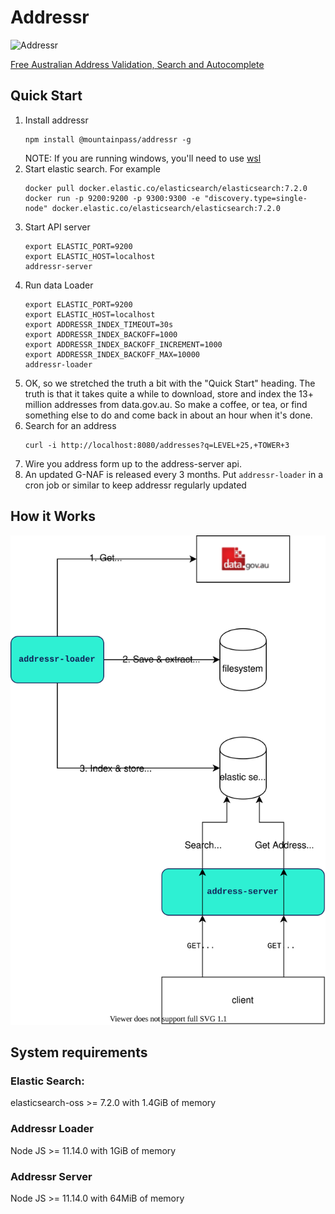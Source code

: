 # Addressr

![Addressr](https://addressr.mountain-pass.com.au/icons/icon-144x144.png 'Addressr')

[Free Australian Address Validation, Search and Autocomplete](https://addressr.mountain-pass.com.au)

## Quick Start

1. Install addressr
   ```
   npm install @mountainpass/addressr -g
   ```
   NOTE: If you are running windows, you'll need to use [wsl](https://docs.microsoft.com/en-us/windows/wsl/install-win10)
2. Start elastic search. For example
   ```
   docker pull docker.elastic.co/elasticsearch/elasticsearch:7.2.0
   docker run -p 9200:9200 -p 9300:9300 -e "discovery.type=single-node" docker.elastic.co/elasticsearch/elasticsearch:7.2.0
   ```
3. Start API server
   ```
   export ELASTIC_PORT=9200
   export ELASTIC_HOST=localhost
   addressr-server
   ```
4. Run data Loader
   ```
   export ELASTIC_PORT=9200
   export ELASTIC_HOST=localhost
   export ADDRESSR_INDEX_TIMEOUT=30s
   export ADDRESSR_INDEX_BACKOFF=1000
   export ADDRESSR_INDEX_BACKOFF_INCREMENT=1000
   export ADDRESSR_INDEX_BACKOFF_MAX=10000
   addressr-loader
   ```
5. OK, so we stretched the truth a bit with the "Quick Start" heading. The truth is that it takes quite a while to download, store and index the 13+ million addresses from data.gov.au. So make a coffee, or tea, or find something else to do and come back in about an hour when it's done.
6. Search for an address
   ```
   curl -i http://localhost:8080/addresses?q=LEVEL+25,+TOWER+3
   ```
7. Wire you address form up to the address-server api.
8. An updated G-NAF is released every 3 months. Put `addressr-loader` in a cron job or similar to keep addressr regularly updated

## How it Works

![How it works](./addressr.svg 'How it works')

## System requirements

### Elastic Search:

elasticsearch-oss >= 7.2.0 with 1.4GiB of memory

### Addressr Loader

Node JS >= 11.14.0 with 1GiB of memory

### Addressr Server

Node JS >= 11.14.0 with 64MiB of memory
